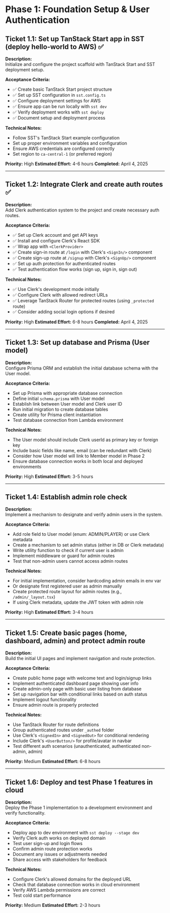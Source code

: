 # Phase 1: Foundation Setup & User Authentication

## Ticket 1.1: Set up TanStack Start app in SST (deploy hello-world to AWS) ✅

**Description:**  
Initialize and configure the project scaffold with TanStack Start and SST deployment setup.

**Acceptance Criteria:**
- ✅ Create basic TanStack Start project structure
- ✅ Set up SST configuration in `sst.config.ts`
- ✅ Configure deployment settings for AWS
- ✅ Ensure app can be run locally with `sst dev`
- ✅ Verify deployment works with `sst deploy`
- ✅ Document setup and deployment process

**Technical Notes:**
- Follow SST's TanStack Start example configuration
- Set up proper environment variables and configuration
- Ensure AWS credentials are configured correctly
- Set region to `ca-central-1` (or preferred region)

**Priority:** High
**Estimated Effort:** 4-6 hours
**Completed:** April 4, 2025

---

## Ticket 1.2: Integrate Clerk and create auth routes ✅

**Description:**  
Add Clerk authentication system to the project and create necessary auth routes.

**Acceptance Criteria:**
- ✅ Set up Clerk account and get API keys
- ✅ Install and configure Clerk's React SDK
- ✅ Wrap app with `<ClerkProvider>`
- ✅ Create sign-in route at `/login` with Clerk's `<SignIn/>` component
- ✅ Create sign-up route at `/signup` with Clerk's `<SignUp/>` component
- ✅ Set up auth protection for authenticated routes
- ✅ Test authentication flow works (sign up, sign in, sign out)

**Technical Notes:**
- ✅ Use Clerk's development mode initially
- ✅ Configure Clerk with allowed redirect URLs
- ✅ Leverage TanStack Router for protected routes (using `_protected` route)
- ✅ Consider adding social login options if desired

**Priority:** High
**Estimated Effort:** 6-8 hours
**Completed:** April 4, 2025

---

## Ticket 1.3: Set up database and Prisma (User model)

**Description:**  
Configure Prisma ORM and establish the initial database schema with the User model.

**Acceptance Criteria:**
- Set up Prisma with appropriate database connection
- Define initial `schema.prisma` with User model
- Establish link between User model and Clerk user ID
- Run initial migration to create database tables
- Create utility for Prisma client instantiation
- Test database connection from Lambda environment

**Technical Notes:**
- The User model should include Clerk userId as primary key or foreign key
- Include basic fields like name, email (can be redundant with Clerk)
- Consider how User model will link to Member model in Phase 2
- Ensure database connection works in both local and deployed environments

**Priority:** High
**Estimated Effort:** 3-5 hours

---

## Ticket 1.4: Establish admin role check

**Description:**  
Implement a mechanism to designate and verify admin users in the system.

**Acceptance Criteria:**
- Add role field to User model (enum: ADMIN/PLAYER) or use Clerk metadata
- Create a mechanism to set admin status (either in DB or Clerk metadata)
- Write utility function to check if current user is admin
- Implement middleware or guard for admin routes
- Test that non-admin users cannot access admin routes

**Technical Notes:**
- For initial implementation, consider hardcoding admin emails in env var
- Or designate first registered user as admin manually
- Create protected route layout for admin routes (e.g., `/admin/_layout.tsx`)
- If using Clerk metadata, update the JWT token with admin role

**Priority:** High
**Estimated Effort:** 3-4 hours

---

## Ticket 1.5: Create basic pages (home, dashboard, admin) and protect admin route

**Description:**  
Build the initial UI pages and implement navigation and route protection.

**Acceptance Criteria:**
- Create public home page with welcome text and login/signup links
- Implement authenticated dashboard page showing user info
- Create admin-only page with basic user listing from database
- Set up navigation bar with conditional links based on auth status
- Implement logout functionality
- Ensure admin route is properly protected

**Technical Notes:**
- Use TanStack Router for route definitions
- Group authenticated routes under `_authed` folder
- Use Clerk's `<SignedIn>` and `<SignedOut>` for conditional rendering
- Include Clerk's `<UserButton/>` for profile/avatar in navbar
- Test different auth scenarios (unauthenticated, authenticated non-admin, admin)

**Priority:** Medium
**Estimated Effort:** 6-8 hours

---

## Ticket 1.6: Deploy and test Phase 1 features in cloud

**Description:**  
Deploy the Phase 1 implementation to a development environment and verify functionality.

**Acceptance Criteria:**
- Deploy app to dev environment with `sst deploy --stage dev`
- Verify Clerk auth works on deployed domain
- Test user sign-up and login flows
- Confirm admin route protection works
- Document any issues or adjustments needed
- Share access with stakeholders for feedback

**Technical Notes:**
- Configure Clerk's allowed domains for the deployed URL
- Check that database connection works in cloud environment
- Verify AWS Lambda permissions are correct
- Test cold start performance

**Priority:** Medium
**Estimated Effort:** 2-3 hours
